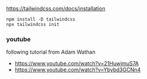 https://tailwindcss.com/docs/installation

```
npm install -D tailwindcss
npx tailwindcss init
```



### youtube

following tutorial from Adam Wathan

- https://www.youtube.com/watch?v=21HuwjmuS7A
- https://www.youtube.com/watch?v=Ybybd3GCNn4
